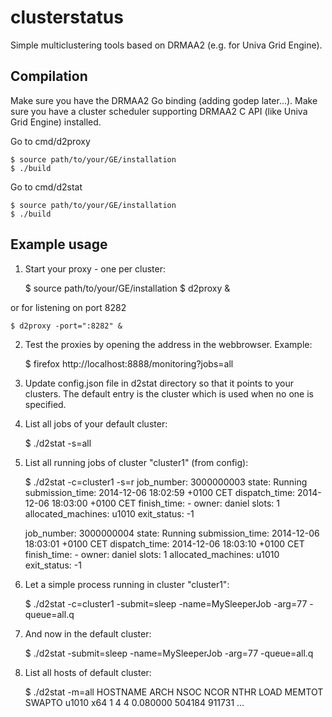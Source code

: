 clusterstatus
=============

Simple multiclustering tools based on DRMAA2 (e.g. for Univa Grid Engine).

## Compilation

Make sure you have the DRMAA2 Go binding (adding godep later...).
Make sure you have a cluster scheduler supporting DRMAA2 C API (like Univa Grid Engine)
installed.

Go to cmd/d2proxy
 
 	$ source path/to/your/GE/installation
    $ ./build


Go to cmd/d2stat

 	$ source path/to/your/GE/installation
    $ ./build

## Example usage

1. Start your proxy - one per cluster:

    $ source path/to/your/GE/installation
    $ d2proxy &
    
or for listening on port 8282
    
    $ d2proxy -port=":8282" &

2. Test the proxies by opening the address in the webbrowser. Example:

    $ firefox http://localhost:8888/monitoring?jobs=all

3. Update config.json file in d2stat directory so that it points to your clusters. The default entry is the cluster which is used when no one is specified.

4. List all jobs of your default cluster:

    $ ./d2stat -s=all

5. List all running jobs of cluster "cluster1" (from config):

    $ ./d2stat -c=cluster1 -s=r
    job_number:		3000000003
    state:			Running
    submission_time:	2014-12-06 18:02:59 +0100 CET
    dispatch_time:		2014-12-06 18:03:00 +0100 CET
    finish_time:		-
    owner:			daniel
    slots:			1
    allocated_machines:	u1010
    exit_status:		-1

    job_number:		3000000004
    state:			Running
    submission_time:	2014-12-06 18:03:01 +0100 CET
    dispatch_time:		2014-12-06 18:03:10 +0100 CET
    finish_time:		-
    owner:			daniel
    slots:			1
    allocated_machines:	u1010
    exit_status:		-1

6. Let a simple process running in cluster "cluster1":

    $ ./d2stat -c=cluster1 -submit=sleep -name=MySleeperJob -arg=77 -queue=all.q

7. And now in the default cluster:

    $ ./d2stat -submit=sleep -name=MySleeperJob -arg=77 -queue=all.q

8. List all hosts of default cluster:

    $ ./d2stat -m=all
    HOSTNAME ARCH NSOC NCOR NTHR LOAD MEMTOT SWAPTO
    u1010 x64 1 4 4 0.080000 504184 911731
    ...